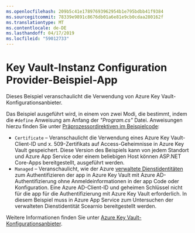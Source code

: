 ```yaml
---
ms.openlocfilehash: 209b5c41e17897693962954b1e795bdbb41f9384
ms.sourcegitcommit: 78339e9891c8676db01a6e81e9cb0cdaa280162f
ms.translationtype: MT
ms.contentlocale: de-DE
ms.lasthandoff: 04/17/2019
ms.locfileid: "59012733"
---
```

# <a name="key-vault-configuration-provider-sample-app"></a>Key Vault-Instanz Configuration Provider-Beispiel-App

Dieses Beispiel veranschaulicht die Verwendung von Azure Key Vault-Konfigurationsanbieter.

Das Beispiel ausgeführt wird, in einem von zwei Modi, die bestimmt, indem die `#define` Anweisung am Anfang der *"Program.cs"* Datei. Anweisungen hierzu finden Sie unter [Präprozessordirektiven im Beispielcode](https://docs.microsoft.com/aspnet/core#preprocessor-directives-in-sample-code):

* `Certificate` &ndash; Veranschaulicht die Verwendung eines Azure Key Vault-Client-ID und x. 509-Zertifikats auf Access-Geheimnisse in Azure Key Vault gespeichert. Diese Version des Beispiels kann von jedem Standort und Azure App Service oder einem beliebigen Host können ASP.NET Core-Apps bereitgestellt, ausgeführt werden.
* `Managed` &ndash; Veranschaulicht, wie der Azure [verwaltete Dienstidentitäten](https://docs.microsoft.com/azure/active-directory/managed-identities-azure-resources/overview) zum Authentifizieren der app in Azure Key Vault mit Azure AD-Authentifizierung ohne Anmeldeinformationen in der app Code oder Konfiguration. Eine Azure AD-Client-ID und geheimen Schlüssel nicht für die app für die Authentifizierung mit Azure Key Vault erforderlich. In diesem Beispiel muss in Azure App Service zum Untersuchen der verwalteten Dienstidentität Scearnio bereitgestellt werden.

Weitere Informationen finden Sie unter [Azure Key Vault-Konfigurationsanbieter](https://docs.microsoft.com/aspnet/core/security/key-vault-configuration).
